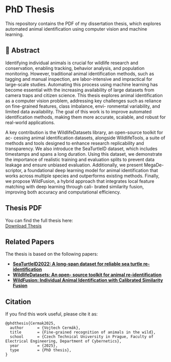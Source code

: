 # PhD Thesis

This repository contains the PDF of my dissertation thesis, which explores automated animal identification using computer vision and machine learning. 

## 📖 Abstract
Identifying individual animals is crucial for wildlife research and conservation, enabling
tracking, behavior analysis, and population monitoring. However, traditional animal
identification methods, such as tagging and manual inspection, are labor-intensive and
impractical for large-scale studies. Automating this process using machine learning has
become essential with the increasing availability of large datasets from camera traps and
citizen science. This thesis explores animal identification as a computer vision problem,
addressing key challenges such as reliance on fine-grained features, class imbalance, envi-
ronmental variability, and limited data availability. The goal of this work is to improve
automated identification methods, making them more accurate, scalable, and robust for
real-world applications.

A key contribution is the WildlifeDatasets library, an open-source toolkit for ac-
cessing animal identification datasets, alongside WildlifeTools, a suite of methods and
tools designed to enhance research replicability and transparency. We also introduce
the SeaTurtleID dataset, which includes timestamps and spans a long duration. Using
this dataset, we demonstrate the importance of realistic training and evaluation splits to
prevent data leakage and ensure unbiased evaluation. Additionally, we present MegaDe-
scriptor, a foundational deep learning model for animal identification that works across
multiple species and outperforms existing methods. Finally, we propose WildFusion, a
hybrid approach that integrates local feature matching with deep learning through cali-
brated similarity fusion, improving both accuracy and computational efficiency.

## Thesis PDF
You can find the full thesis here:  
[Download Thesis](./phd_thesis.pdf)

## Related Papers
The thesis is based on the following papers:
``` ```
- **[SeaTurtleID2022:
A long-span dataset for reliable sea turtle re-identification](https://arxiv.org/pdf/2211.10307)**
- **[WildlifeDatasets: An open-
source toolkit for animal re-identification](https://arxiv.org/pdf/2311.09118)**
- **[WildFusion: Individual
Animal Identification with Calibrated Similarity Fusion](https://arxiv.org/pdf/2408.12934)**


## Citation
If you find this work useful, please cite it as:

```
@phdthesis{Cermak2025,
  author      = {Vojtech Cermák},
  title       = {Fine-grained recognition of animals in the wild},
  school      = {Czech Technical University in Prague, Faculty of Electrical Engineering, Department of Cybernetics},
  year        = {2025},
  type        = {PhD thesis},
}
```


